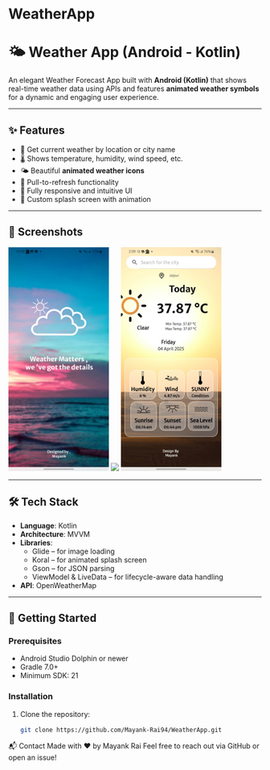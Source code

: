 # WeatherApp

# 🌤️ Weather App (Android - Kotlin)

An elegant Weather Forecast App built with **Android (Kotlin)** that shows real-time weather data using APIs and features **animated weather symbols** for a dynamic and engaging user experience.

---

## ✨ Features

- 📍 Get current weather by location or city name
- 🌡️ Shows temperature, humidity, wind speed, etc.
- 🌤️ Beautiful **animated weather icons**
- 🔄 Pull-to-refresh functionality
- 📱 Fully responsive and intuitive UI
- 🎨 Custom splash screen with animation

---

## 📸 Screenshots

<!-- Add screenshots of your app here -->
<img src="https://github.com/Mayank-Rai94/WeatherApp/blob/8ffc10d5886294ccf8b5d334756c2863056525b1/Weather1.jpg" width="200"/> <img src="screenshots/screen2.png" width="200"/> <img src="https://github.com/Mayank-Rai94/WeatherApp/blob/8ffc10d5886294ccf8b5d334756c2863056525b1/Weather2.jpg" width="200"/>

---

## 🛠️ Tech Stack

- **Language**: Kotlin
- **Architecture**: MVVM
- **Libraries**:
  - Glide – for image loading
  - Koral – for animated splash screen
  - Gson – for JSON parsing
  - ViewModel & LiveData – for lifecycle-aware data handling
- **API**: OpenWeatherMap

---

## 🚀 Getting Started

### Prerequisites
- Android Studio Dolphin or newer
- Gradle 7.0+
- Minimum SDK: 21

### Installation

1. Clone the repository:
   ```bash
   git clone https://github.com/Mayank-Rai94/WeatherApp.git


📬 Contact
Made with ❤️ by Mayank Rai
Feel free to reach out via GitHub or open an issue!

